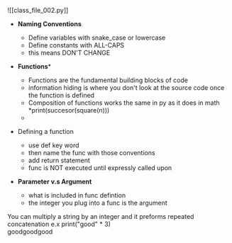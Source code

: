 ![[class_file_002.py]]
- **Naming Conventions**
	- Define variables with snake_case or lowercase
	- Define constants with ALL-CAPS 
	- this means DON'T CHANGE 

- **Functions***
	- Functions are the fundamental building blocks of code 
	- information hiding is where you don't look at the source code once the function is defined 
	- Composition of functions works the same in py as it does in math *print(succesor(square(n)))
	- 
 - Defining a function 
	- use def key word 
	- then name the func with those conventions 
	- add return statement 
	-  func is NOT executed until expressly called upon 

- **Parameter v.s Argument**
	-  what is included in func defintion 
	- the integer you plug into a func is the argument

You can multiply a string by an integer and it preforms repeated concatenation 
e.x 
print("good" * 3)  
goodgoodgood

